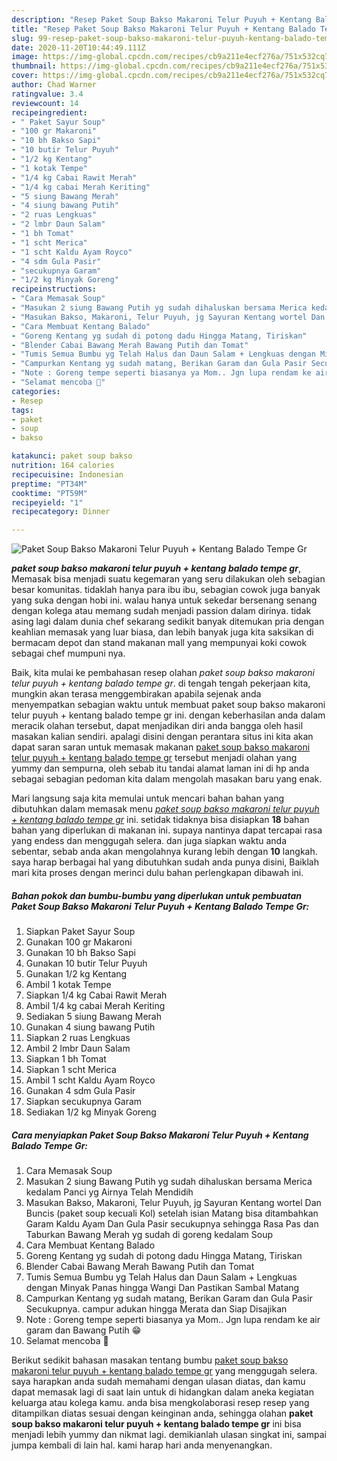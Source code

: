 ```yaml
---
description: "Resep Paket Soup Bakso Makaroni Telur Puyuh + Kentang Balado Tempe Gr Lezat"
title: "Resep Paket Soup Bakso Makaroni Telur Puyuh + Kentang Balado Tempe Gr Lezat"
slug: 99-resep-paket-soup-bakso-makaroni-telur-puyuh-kentang-balado-tempe-gr-lezat
date: 2020-11-20T10:44:49.111Z
image: https://img-global.cpcdn.com/recipes/cb9a211e4ecf276a/751x532cq70/paket-soup-bakso-makaroni-telur-puyuh-kentang-balado-tempe-gr-foto-resep-utama.jpg
thumbnail: https://img-global.cpcdn.com/recipes/cb9a211e4ecf276a/751x532cq70/paket-soup-bakso-makaroni-telur-puyuh-kentang-balado-tempe-gr-foto-resep-utama.jpg
cover: https://img-global.cpcdn.com/recipes/cb9a211e4ecf276a/751x532cq70/paket-soup-bakso-makaroni-telur-puyuh-kentang-balado-tempe-gr-foto-resep-utama.jpg
author: Chad Warner
ratingvalue: 3.4
reviewcount: 14
recipeingredient:
- " Paket Sayur Soup"
- "100 gr Makaroni"
- "10 bh Bakso Sapi"
- "10 butir Telur Puyuh"
- "1/2 kg Kentang"
- "1 kotak Tempe"
- "1/4 kg Cabai Rawit Merah"
- "1/4 kg cabai Merah Keriting"
- "5 siung Bawang Merah"
- "4 siung bawang Putih"
- "2 ruas Lengkuas"
- "2 lmbr Daun Salam"
- "1 bh Tomat"
- "1 scht Merica"
- "1 scht Kaldu Ayam Royco"
- "4 sdm Gula Pasir"
- "secukupnya Garam"
- "1/2 kg Minyak Goreng"
recipeinstructions:
- "Cara Memasak Soup"
- "Masukan 2 siung Bawang Putih yg sudah dihaluskan bersama Merica kedalam Panci yg Airnya Telah Mendidih"
- "Masukan Bakso, Makaroni, Telur Puyuh, jg Sayuran Kentang wortel Dan Buncis (paket soup kecuali Kol) setelah isian Matang bisa ditambahkan Garam Kaldu Ayam Dan Gula Pasir secukupnya sehingga Rasa Pas dan Taburkan Bawang Merah yg sudah di goreng kedalam Soup"
- "Cara Membuat Kentang Balado"
- "Goreng Kentang yg sudah di potong dadu Hingga Matang, Tiriskan"
- "Blender Cabai Bawang Merah Bawang Putih dan Tomat"
- "Tumis Semua Bumbu yg Telah Halus dan Daun Salam + Lengkuas dengan Minyak Panas hingga Wangi Dan Pastikan Sambal Matang"
- "Campurkan Kentang yg sudah matang, Berikan Garam dan Gula Pasir Secukupnya. campur adukan hingga Merata dan Siap Disajikan"
- "Note : Goreng tempe seperti biasanya ya Mom.. Jgn lupa rendam ke air garam dan Bawang Putih 😁"
- "Selamat mencoba 🤗"
categories:
- Resep
tags:
- paket
- soup
- bakso

katakunci: paket soup bakso 
nutrition: 164 calories
recipecuisine: Indonesian
preptime: "PT34M"
cooktime: "PT59M"
recipeyield: "1"
recipecategory: Dinner

---
```



![Paket Soup Bakso Makaroni Telur Puyuh + Kentang Balado Tempe Gr](https://img-global.cpcdn.com/recipes/cb9a211e4ecf276a/751x532cq70/paket-soup-bakso-makaroni-telur-puyuh-kentang-balado-tempe-gr-foto-resep-utama.jpg)

<b><i>paket soup bakso makaroni telur puyuh + kentang balado tempe gr</i></b>, Memasak bisa menjadi suatu kegemaran yang seru dilakukan oleh sebagian besar komunitas. tidaklah hanya para ibu ibu, sebagian cowok juga banyak yang suka dengan hobi ini. walau hanya untuk sekedar bersenang senang dengan kolega atau memang sudah menjadi passion dalam dirinya. tidak asing lagi dalam dunia chef sekarang sedikit banyak ditemukan pria dengan keahlian memasak yang luar biasa, dan lebih banyak juga kita saksikan di bermacam depot dan stand makanan mall yang mempunyai koki cowok sebagai chef mumpuni nya.



Baik, kita mulai ke pembahasan resep olahan <i>paket soup bakso makaroni telur puyuh + kentang balado tempe gr</i>. di tengah tengah pekerjaan kita, mungkin akan terasa menggembirakan apabila sejenak anda menyempatkan sebagian waktu untuk membuat paket soup bakso makaroni telur puyuh + kentang balado tempe gr ini. dengan keberhasilan anda dalam meracik olahan tersebut, dapat menjadikan diri anda bangga oleh hasil masakan kalian sendiri. apalagi disini dengan perantara situs ini kita akan dapat saran saran untuk memasak makanan <u>paket soup bakso makaroni telur puyuh + kentang balado tempe gr</u> tersebut menjadi olahan yang yummy dan sempurna, oleh sebab itu tandai alamat laman ini di hp anda sebagai sebagian pedoman kita dalam mengolah masakan baru yang enak.


Mari langsung saja kita memulai untuk mencari bahan bahan yang dibutuhkan dalam memasak menu <u><i>paket soup bakso makaroni telur puyuh + kentang balado tempe gr</i></u> ini. setidak tidaknya bisa disiapkan <b>18</b> bahan bahan yang diperlukan di makanan ini. supaya nantinya dapat tercapai rasa yang endess dan menggugah selera. dan juga siapkan waktu anda sebentar, sebab anda akan mengolahnya kurang lebih dengan <b>10</b> langkah. saya harap berbagai hal yang dibutuhkan sudah anda punya disini, Baiklah mari kita proses dengan merinci dulu bahan perlengkapan dibawah ini.

<!--inarticleads1-->

##### Bahan pokok dan bumbu-bumbu yang diperlukan untuk pembuatan Paket Soup Bakso Makaroni Telur Puyuh + Kentang Balado Tempe Gr:

1. Siapkan  Paket Sayur Soup
1. Gunakan 100 gr Makaroni
1. Gunakan 10 bh Bakso Sapi
1. Gunakan 10 butir Telur Puyuh
1. Gunakan 1/2 kg Kentang
1. Ambil 1 kotak Tempe
1. Siapkan 1/4 kg Cabai Rawit Merah
1. Ambil 1/4 kg cabai Merah Keriting
1. Sediakan 5 siung Bawang Merah
1. Gunakan 4 siung bawang Putih
1. Siapkan 2 ruas Lengkuas
1. Ambil 2 lmbr Daun Salam
1. Siapkan 1 bh Tomat
1. Siapkan 1 scht Merica
1. Ambil 1 scht Kaldu Ayam Royco
1. Gunakan 4 sdm Gula Pasir
1. Siapkan secukupnya Garam
1. Sediakan 1/2 kg Minyak Goreng




<!--inarticleads2-->

##### Cara menyiapkan Paket Soup Bakso Makaroni Telur Puyuh + Kentang Balado Tempe Gr:

1. Cara Memasak Soup
1. Masukan 2 siung Bawang Putih yg sudah dihaluskan bersama Merica kedalam Panci yg Airnya Telah Mendidih
1. Masukan Bakso, Makaroni, Telur Puyuh, jg Sayuran Kentang wortel Dan Buncis (paket soup kecuali Kol) setelah isian Matang bisa ditambahkan Garam Kaldu Ayam Dan Gula Pasir secukupnya sehingga Rasa Pas dan Taburkan Bawang Merah yg sudah di goreng kedalam Soup
1. Cara Membuat Kentang Balado
1. Goreng Kentang yg sudah di potong dadu Hingga Matang, Tiriskan
1. Blender Cabai Bawang Merah Bawang Putih dan Tomat
1. Tumis Semua Bumbu yg Telah Halus dan Daun Salam + Lengkuas dengan Minyak Panas hingga Wangi Dan Pastikan Sambal Matang
1. Campurkan Kentang yg sudah matang, Berikan Garam dan Gula Pasir Secukupnya. campur adukan hingga Merata dan Siap Disajikan
1. Note : Goreng tempe seperti biasanya ya Mom.. Jgn lupa rendam ke air garam dan Bawang Putih 😁
1. Selamat mencoba 🤗




Berikut sedikit bahasan masakan tentang bumbu <u>paket soup bakso makaroni telur puyuh + kentang balado tempe gr</u> yang menggugah selera. saya harapkan anda sudah memahami dengan ulasan diatas, dan kamu dapat memasak lagi di saat lain untuk di hidangkan dalam aneka kegiatan keluarga atau kolega kamu. anda bisa mengkolaborasi resep resep yang ditampilkan diatas sesuai dengan keinginan anda, sehingga olahan <b>paket soup bakso makaroni telur puyuh + kentang balado tempe gr</b> ini bisa menjadi lebih yummy dan nikmat lagi. demikianlah ulasan singkat ini, sampai jumpa kembali di lain hal. kami harap hari anda menyenangkan.
